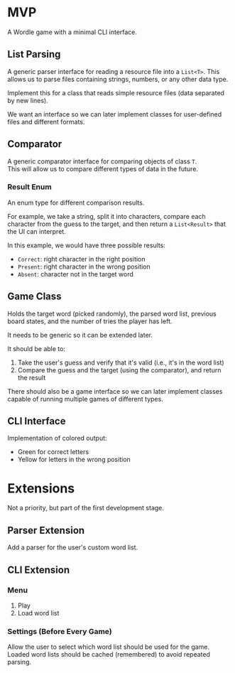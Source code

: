 # MVP  
A Wordle game with a minimal CLI interface.

## List Parsing  
A generic parser interface for reading a resource file into a `List<T>`. This
allows us to parse files containing strings, numbers, or any other data type.

Implement this for a class that reads simple resource files (data separated by
new lines).

We want an interface so we can later implement classes for user-defined files
and different formats.

## Comparator  
A generic comparator interface for comparing objects of class `T`.  
This will allow us to compare different types of data in the future.

### Result Enum  
An enum type for different comparison results.

For example, we take a string, split it into characters, compare each character
from the guess to the target, and then return a `List<Result>` that the UI can interpret.

In this example, we would have three possible results:
- `Correct`: right character in the right position  
- `Present`: right character in the wrong position  
- `Absent`: character not in the target word

## Game Class  
Holds the target word (picked randomly), the parsed word list, previous board
states, and the number of tries the player has left.

It needs to be generic so it can be extended later.

It should be able to:
1. Take the user's guess and verify that it's valid (i.e., it's in the word list)  
2. Compare the guess and the target (using the comparator), and return the result

There should also be a game interface so we can later implement classes capable
of running multiple games of different types.

## CLI Interface  
Implementation of colored output:
- Green for correct letters  
- Yellow for letters in the wrong position

# Extensions  
Not a priority, but part of the first development stage.

## Parser Extension  
Add a parser for the user's custom word list.

## CLI Extension  

### Menu  
1. Play  
2. Load word list

### Settings (Before Every Game)  
Allow the user to select which word list should be used for the game.  
Loaded word lists should be cached (remembered) to avoid repeated parsing.

